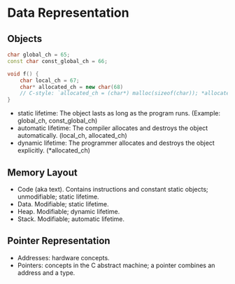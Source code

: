 # Data Representation
## Objects
```cpp
char global_ch = 65;
const char const_global_ch = 66;

void f() {
    char local_ch = 67;
    char* allocated_ch = new char(68)
    // C-style: `allocated_ch = (char*) malloc(sizeof(char)); *allocated_ch = 68;`
}
```
* static lifetime: The object lasts as long as the program runs. (Example: global_ch, const_global_ch)
* automatic lifetime: The compiler allocates and destroys the object automatically. (local_ch, allocated_ch)
* dynamic lifetime: The programmer allocates and destroys the object explicitly. (*allocated_ch)

## Memory Layout
* Code (aka text). Contains instructions and constant static objects; unmodifiable; static lifetime.
* Data. Modifiable; static lifetime.
* Heap. Modifiable; dynamic lifetime.
* Stack. Modifiable; automatic lifetime.

## Pointer Representation
* Addresses: hardware concepts.
* Pointers: concepts in the C abstract machine; a pointer combines an address and a type.


